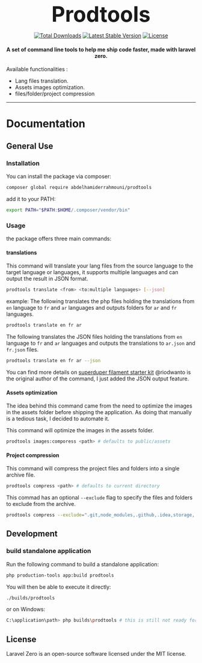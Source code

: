 <h1 align="center" style="font-size: 56px; margin: 0;">
    Prodtools
</h1>

<p align="center">
  <a href="https://packagist.org/packages/abdelhamiderrahmouni/prodtools"><img src="https://img.shields.io/packagist/dt/abdelhamiderrahmouni/prodtools.svg" alt="Total Downloads"></a>
  <a href="https://packagist.org/packages/abdelhamiderrahmouni/prodtools"><img src="https://img.shields.io/packagist/v/abdelhamiderrahmouni/prodtools.svg?label=stable" alt="Latest Stable Version"></a>
  <a href="https://packagist.org/packages/abdelhamiderrahmouni/prodtools"><img src="https://img.shields.io/packagist/l/abdelhamiderrahmouni/prodtools.svg" alt="License"></a>
</p>

<h4> <center>A set of command line tools to help me ship code faster, made with laravel zero.</center></h4>

Available functionalities :
- Lang files translation.
- Assets images optimization.
- files/folder/project compression
------

# Documentation
## General Use
### Installation
You can install the package via composer:
```bash
composer global require abdelhamiderrahmouni/prodtools
```
add it to your PATH:
```bash
export PATH="$PATH:$HOME/.composer/vendor/bin"
```

### Usage
the package offers three main commands:

#### translations
This command will translate your lang files from the source language to the target language or languages,
it supports multiple languages and can output the result in JSON format.
```bash
prodtools translate <from> <to:multiple languages> [--json]
```

example:
The following translates the php files holding the translations from `en` language to `fr` and `ar` languages
and outputs folders for `ar` and `fr` languages.
```bash
prodtools translate en fr ar
```

The following translates the JSON files holding the translations from `en` language to `fr` and `ar` languages
and outputs the translations to `ar.json` and `fr.json` files.
```bash
prodtools translate en fr ar --json
```
You can find more details on [superduper filament starter kit](https://github.com/riodwanto/superduper-filament-starter-kit)
@riodwanto is the original author of the command, I just added the JSON output feature.

#### Assets optimization
The idea behind this command came from the need to optimize the images in the assets folder before shipping the application.
As doing that manually is a tedious task, I decided to automate it.

This command will optimize the images in the assets folder.
```bash
prodtools images:comporess <path> # defaults to public/assets
```

#### Project compression

This command will compress the project files and folders into a single archive file.
```bash
prodtools compress <path> # defaults to current directory
```

This commad has an optional `--exclude` flag to specify the files and folders to exclude from the archive.
```bash
prodtools compress --exclude=".git,node_modules,.github,.idea,storage,.env,public/.htaccess"
```

## Development
### build standalone application
Run the following command to build a standalone application:
```bash
php production-tools app:build prodtools
```

You will then be able to execute it directly:
```bash
./builds/prodtools
```
or on Windows:
```bash
C:\application\path> php builds\prodtools # this is still not ready for windows
```

## License

Laravel Zero is an open-source software licensed under the MIT license.
